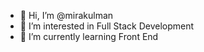 - 👋 Hi, I’m @mirakulman
- 👀 I’m interested in Full Stack Development
- 🌱 I’m currently learning Front End

<!---
mirakulman/mirakulman is a ✨ special ✨ repository because its `README.md` (this file) appears on your GitHub profile.
You can click the Preview link to take a look at your changes.
--->
